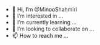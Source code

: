 - 👋 Hi, I’m @MinooShahmiri
- 👀 I’m interested in ...
- 🌱 I’m currently learning ...
- 💞️ I’m looking to collaborate on ...
- 📫 How to reach me ...

<!---
MinooShahmiri/MinooShahmiri is a ✨ special ✨ repository because its `README.md` (this file) appears on your GitHub profile.
You can click the Preview link to take a look at your changes.
--->
